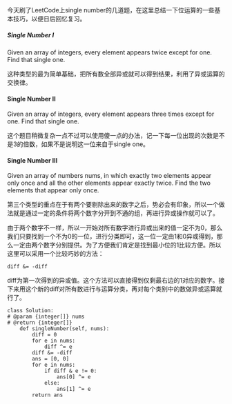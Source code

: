 今天刷了LeetCode上single number的几道题，在这里总结一下位运算的一些基本技巧，以便日后回忆复习。

##### Single Number I 
Given an array of integers, every element appears twice except for one. Find that single one.

这种类型的最为简单基础，把所有数全部异或就可以得到结果，利用了异或运算的交换律。

#### Single Number II
Given an array of integers, every element appears three times except for one. Find that single one.

这个题目稍微复杂一点不过可以使用傻一点的办法，记一下每一位出现的次数是不是3的倍数，如果不是说明这一位来自于single one。

#### Single Number III
Given an array of numbers nums, in which exactly two elements appear only once and all the other elements appear exactly twice. Find the two elements that appear only once.

第三个类型的重点在于有两个要剔除出来的数字之后，势必会有印象，所以一个做法就是通过一定的条件将两个数字分开到不通的组，再进行异或操作就可以了。

由于两个数字不一样，所以一开始对所有数字进行异或出来的值一定不为0，那么我们只要找到一个不为0的一位，进行分类即可，这一位一定由1和0异或得到，那么一定由两个数字分别提供。为了方便我们肯定是找到最小位的1比较方便。所以这里可以采用一个比较巧妙的方法：

    diff &= -diff
    
diff为第一次得到的异或值。这个方法可以直接得到仅剩最右边的1对应的数字。接下来用这个新的diff对所有数进行与运算分类，再对每个类别中的数做异或运算就行了。

    class Solution:
	# @param {integer[]} nums
    # @return {integer[]}
		def singleNumber(self, nums):
			diff = 0
			for e in nums:
				diff ^= e
			diff &= -diff
			ans = [0, 0]
			for e in nums:
				if diff & e != 0:
					ans[0] ^= e
				else:
					ans[1] ^= e
			return ans
			
